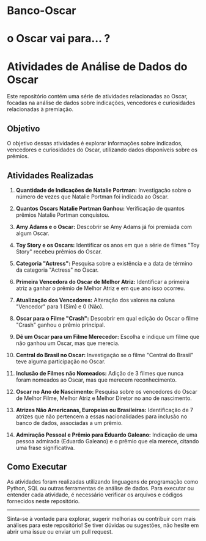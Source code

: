 # Banco-Oscar
<h1> o Oscar vai para... ?</h1>

# Atividades de Análise de Dados do Oscar

Este repositório contém uma série de atividades relacionadas ao Oscar, focadas na análise de dados sobre indicações, vencedores e curiosidades relacionadas à premiação.

## Objetivo

O objetivo dessas atividades é explorar informações sobre indicados, vencedores e curiosidades do Oscar, utilizando dados disponíveis sobre os prêmios.

## Atividades Realizadas

1. **Quantidade de Indicações de Natalie Portman:** Investigação sobre o número de vezes que Natalie Portman foi indicada ao Oscar.

2. **Quantos Oscars Natalie Portman Ganhou:** Verificação de quantos prêmios Natalie Portman conquistou.

3. **Amy Adams e o Oscar:** Descobrir se Amy Adams já foi premiada com algum Oscar.

4. **Toy Story e os Oscars:** Identificar os anos em que a série de filmes "Toy Story" recebeu prêmios do Oscar.

5. **Categoria "Actress":** Pesquisa sobre a existência e a data de término da categoria "Actress" no Oscar.

6. **Primeira Vencedora do Oscar de Melhor Atriz:** Identificar a primeira atriz a ganhar o prêmio de Melhor Atriz e em que ano isso ocorreu.

7. **Atualização dos Vencedores:** Alteração dos valores na coluna "Vencedor" para 1 (Sim) e 0 (Não).

8. **Oscar para o Filme "Crash":** Descobrir em qual edição do Oscar o filme "Crash" ganhou o prêmio principal.

9. **Dê um Oscar para um Filme Merecedor:** Escolha e indique um filme que não ganhou um Oscar, mas que merecia.

10. **Central do Brasil no Oscar:** Investigação se o filme "Central do Brasil" teve alguma participação no Oscar.

11. **Inclusão de Filmes não Nomeados:** Adição de 3 filmes que nunca foram nomeados ao Oscar, mas que merecem reconhecimento.

12. **Oscar no Ano de Nascimento:** Pesquisa sobre os vencedores do Oscar de Melhor Filme, Melhor Atriz e Melhor Diretor no ano de nascimento.

13. **Atrizes Não Americanas, Europeias ou Brasileiras:** Identificação de 7 atrizes que não pertencem a essas nacionalidades para inclusão no banco de dados, associadas a um prêmio.

14. **Admiração Pessoal e Prêmio para Eduardo Galeano:** Indicação de uma pessoa admirada (Eduardo Galeano) e o prêmio que ela merece, citando uma frase significativa.

## Como Executar

As atividades foram realizadas utilizando linguagens de programação como Python, SQL ou outras ferramentas de análise de dados. Para executar ou entender cada atividade, é necessário verificar os arquivos e códigos fornecidos neste repositório.

---

Sinta-se à vontade para explorar, sugerir melhorias ou contribuir com mais análises para este repositório! Se tiver dúvidas ou sugestões, não hesite em abrir uma issue ou enviar um pull request.
